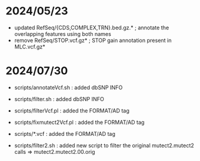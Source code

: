 # 2024/05/23 #

* updated RefSeq/{CDS,COMPLEX,TRN}.bed.gz.* ; annotate the overlapping features using both names
* remove  RefSeq/STOP.vcf.gz*               ; STOP gain annotation present in MLC.vcf.gz*

# 2024/07/30 #

* scripts/annotateVcf.sh   : added dbSNP INFO
* scripts/filter.sh        : added dbSNP INFO
* scripts/filterVcf.pl     : added the FORMAT/AD tag
* scripts/fixmutect2Vcf.pl : added the FORMAT/AD tag
* scripts/*.vcf            : added the FORMAT/AD tag

* scripts/filter2.sh       : added new script to filter the original mutect2.mutect2 calls => mutect2.mutect2.00.orig
